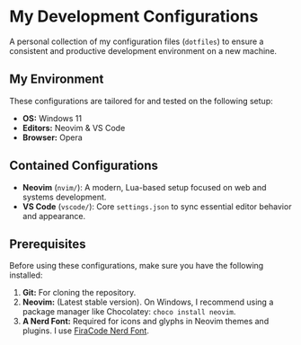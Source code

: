 # My Development Configurations

A personal collection of my configuration files (`dotfiles`) to ensure a consistent and productive development environment on a new machine.

## My Environment

These configurations are tailored for and tested on the following setup:

* **OS:** Windows 11
* **Editors:** Neovim & VS Code
* **Browser:** Opera

## Contained Configurations

* **Neovim** (`nvim/`): A modern, Lua-based setup focused on web and systems development.
* **VS Code** (`vscode/`): Core `settings.json` to sync essential editor behavior and appearance.

## Prerequisites

Before using these configurations, make sure you have the following installed:

1.  **Git:** For cloning the repository.
2.  **Neovim:** (Latest stable version). On Windows, I recommend using a package manager like Chocolatey: `choco install neovim`.
3.  **A Nerd Font:** Required for icons and glyphs in Neovim themes and plugins. I use [FiraCode Nerd Font](https://www.nerdfonts.com/font-downloads).
